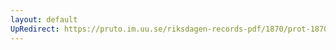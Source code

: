```yaml
---
layout: default
UpRedirect: https://pruto.im.uu.se/riksdagen-records-pdf/1870/prot-1870--fk--402/prot-1870--fk--402_002.pdf
---
```

